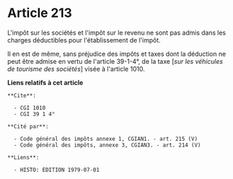 # Article 213

L'impôt sur les sociétés et l'impôt sur le revenu ne sont pas admis dans les charges déductibles pour l'établissement de
l'impôt.

Il en est de même, sans préjudice des impôts et taxes dont la déduction ne peut être admise en vertu de l'article 39-1-4°, de
la taxe [*sur les véhicules de tourisme des sociétés*] visée à l'article 1010.

**Liens relatifs à cet article**

	**Cite**:

	  - CGI 1010
	  - CGI 39 1 4°

	**Cité par**:

	  - Code général des impôts annexe 1, CGIAN1. - art. 215 (V)
	  - Code général des impôts, annexe 3, CGIAN3. - art. 214 (V)

	**Liens**:

	  - HISTO: EDITION 1979-07-01
